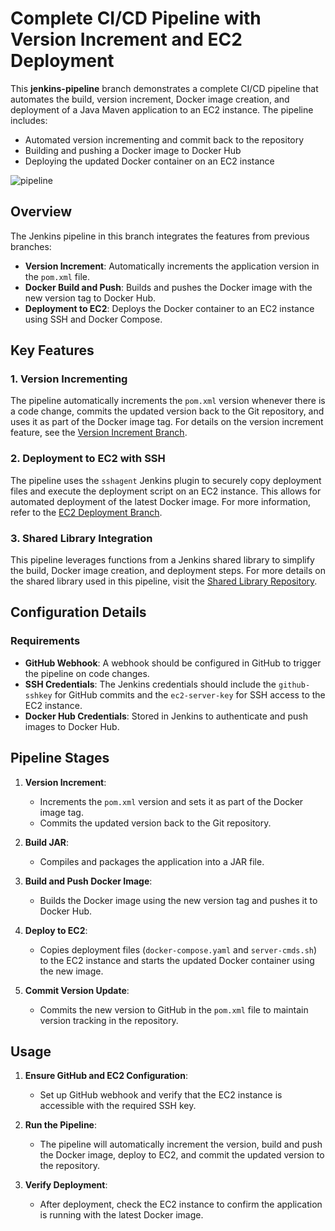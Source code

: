 # Complete CI/CD Pipeline with Version Increment and EC2 Deployment

This **jenkins-pipeline** branch demonstrates a complete CI/CD pipeline that automates the build, version increment, Docker image creation, and deployment of a Java Maven application to an EC2 instance. The pipeline includes:
- Automated version incrementing and commit back to the repository
- Building and pushing a Docker image to Docker Hub
- Deploying the updated Docker container on an EC2 instance

![pipeline](https://github.com/user-attachments/assets/ebf702f6-c884-4893-929d-1d31e155f06e)

## Overview

The Jenkins pipeline in this branch integrates the features from previous branches:
- **Version Increment**: Automatically increments the application version in the `pom.xml` file.
- **Docker Build and Push**: Builds and pushes the Docker image with the new version tag to Docker Hub.
- **Deployment to EC2**: Deploys the Docker container to an EC2 instance using SSH and Docker Compose.

## Key Features

### 1. Version Incrementing
The pipeline automatically increments the `pom.xml` version whenever there is a code change, commits the updated version back to the Git repository, and uses it as part of the Docker image tag. For details on the version increment feature, see the [Version Increment Branch](https://github.com/Dakuchi/java-maven-app/tree/Version-increment).

### 2. Deployment to EC2 with SSH
The pipeline uses the `sshagent` Jenkins plugin to securely copy deployment files and execute the deployment script on an EC2 instance. This allows for automated deployment of the latest Docker image. For more information, refer to the [EC2 Deployment Branch](https://github.com/Dakuchi/java-maven-app/tree/feature/sshagent-terraform).

### 3. Shared Library Integration
This pipeline leverages functions from a Jenkins shared library to simplify the build, Docker image creation, and deployment steps. For more details on the shared library used in this pipeline, visit the [Shared Library Repository](https://github.com/Dakuchi/jenkins-shared-library).

## Configuration Details

### Requirements
- **GitHub Webhook**: A webhook should be configured in GitHub to trigger the pipeline on code changes.
- **SSH Credentials**: The Jenkins credentials should include the `github-sshkey` for GitHub commits and the `ec2-server-key` for SSH access to the EC2 instance.
- **Docker Hub Credentials**: Stored in Jenkins to authenticate and push images to Docker Hub.

## Pipeline Stages

1. **Version Increment**:
   - Increments the `pom.xml` version and sets it as part of the Docker image tag.
   - Commits the updated version back to the Git repository.

2. **Build JAR**:
   - Compiles and packages the application into a JAR file.

3. **Build and Push Docker Image**:
   - Builds the Docker image using the new version tag and pushes it to Docker Hub.

4. **Deploy to EC2**:
   - Copies deployment files (`docker-compose.yaml` and `server-cmds.sh`) to the EC2 instance and starts the updated Docker container using the new image.

5. **Commit Version Update**:
   - Commits the new version to GitHub in the `pom.xml` file to maintain version tracking in the repository.

## Usage

1. **Ensure GitHub and EC2 Configuration**:
   - Set up GitHub webhook and verify that the EC2 instance is accessible with the required SSH key.

2. **Run the Pipeline**:
   - The pipeline will automatically increment the version, build and push the Docker image, deploy to EC2, and commit the updated version to the repository.

3. **Verify Deployment**:
   - After deployment, check the EC2 instance to confirm the application is running with the latest Docker image.
